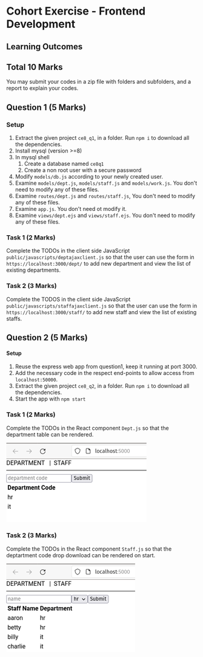 # Cohort Exercise - Frontend Development 


## Learning Outcomes 



## Total 10 Marks

You may submit your codes in a zip file with folders and subfolders, and a report to explain your codes. 

## Question 1 (5 Marks)

### Setup 
1. Extract the given project `ce8_q1`, in a folder. Run `npm i` to download all the dependencies.
1. Install mysql (version >=8)
1. In mysql shell
    1. Create a database named `ce8q1`
    1. Create a non root user with a secure password
1. Modify `models/db.js` according to your newly created user.
1. Examine `models/dept.js`, `models/staff.js` and `models/work.js`. You don't need to modify any of these files.
1. Examine `routes/dept.js` and `routes/staff.js`, You don't need to modify any of these files. 
1. Examine `app.js`. You don't need ot modify it.
1. Examine `views/dept.ejs` and `views/staff.ejs`. You don't need to modify any of these files.

### Task 1 (2 Marks)

Complete the TODOs in the client side JavaScript `public/javascripts/deptajaxclient.js` so that 
the user can use the form in `https://localhost:3000/dept/` to add new department and view the list of existing departments.


### Task 2 (3 Marks)

Complete the TODOS in the client side JavaScript `public/javascripts/staffajaxclient.js` so that 
the user can use the form in `https://localhost:3000/staff/` to add new staff and view the list of existing staffs.


## Question 2 (5 Marks)

#### Setup

1. Reuse the express web app from question1, keep it running at port 3000. 
1. Add the necessary code in the respect end-points to allow access from `localhost:50000`.
1. Extract the given project `ce8_q2`, in a folder. Run `npm i` to download all the dependencies.
1. Start the app with `npm start`
### Task 1 (2 Marks)
Complete the TODOs in the React component `Dept.js` so that the department table can be rendered.

![](./images/ce8_q2_1.png)

### Task 2 (3 Marks)
Complete the TODOs in the React component `Staff.js` so that the deptartment code drop download can be rendered on start.

![](./images/ce8_q2_2.png)
